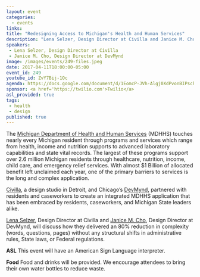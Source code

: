 ```yaml
---
layout: event
categories:
  - events 
links:
title: "Redesigning Access to Michigan's Health and Human Services"
description: "Lena Selzer, Design Director at Civilla and Janice M. Cho, Design Director at DevMynd, will discuss how they partnered with residents and caseworkers to create a simple, usable and integrated Michigan Department of Health and Human Services application that has been embraced by residents, caseworkers, and Michigan State leaders alike."
speakers:
 - Lena Selzer, Design Director at Civilla
 - Janice M. Cho, Design Director at DevMynd
image: /images/events/249-files.jpeg
date: 2017-04-11T18:00:00-05:00
event_id: 249
youtube_id: ZvY7Bij-1Oc
agenda: https://docs.google.com/document/d/1EomcP-JVh-Algj0XdPvonBIPschoDT7duYBJc0T0WOI/edit#
sponsor: <a href='https://twilio.com'>Twilio</a>
asl_provided: true
tags: 
 - health
 - design
published: true
---
```


The [Michigan Department of Health and Human Services](http://www.michigan.gov/mdhhs) (MDHHS) touches nearly every Michigan resident through programs and services which range from health, income and nutrition supports to advanced laboratory capabilities and state vital records. The largest of these programs support over 2.6 million Michigan residents through healthcare, nutrition, income, child care, and emergency relief services. With almost $1 Billion of allocated benefit left unclaimed each year, one of the primary barriers to services is the long and complex application. 

[Civilla](http://www.civilla.com/), a design studio in Detroit, and Chicago’s [DevMynd](https://www.devmynd.com/), partnered with residents and caseworkers to create an integrated MDHHS application that has been embraced by residents, caseworkers, and Michigan State leaders alike. 

[Lena Selzer](https://www.linkedin.com/in/lenaselzer/), Design Director at Civilla and [Janice M. Cho](https://www.linkedin.com/in/janice-m-cho-0572b719/), Design Director at DevMynd, will discuss how they delivered an 80% reduction in complexity (words, questions, pages) without any structural shifts in administrative rules, State laws, or Federal regulations.

**ASL** This event will have an American Sign Language interpreter.

**Food** Food and drinks will be provided. We encourage attendees to bring their own water bottles to reduce waste.